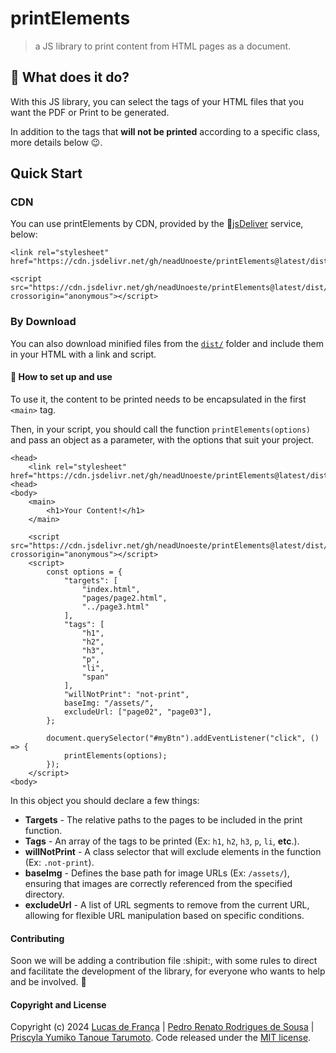 # printElements

> a JS library to print content from HTML pages as a document.

## :monocle_face: What does it do?

With this JS library, you can select the tags of your HTML files that you want the PDF or Print to be generated.

In addition to the tags that **will not be printed** according to a specific class, more details below :wink:.

## Quick Start

### CDN

You can use printElements by CDN, provided by the :mechanical_arm:[jsDeliver](https://www.jsdelivr.com/?docs=gh) service, below:

```
<link rel="stylesheet" href="https://cdn.jsdelivr.net/gh/neadUnoeste/printElements@latest/dist/printElements.min.css">

<script src="https://cdn.jsdelivr.net/gh/neadUnoeste/printElements@latest/dist/printElements.min.js" crossorigin="anonymous"></script>
```

### By Download

You can also download minified files from the [`dist/`](https://github.com/neadUnoeste/printElements/tree/master/dist) folder and include them in your HTML with a link and script.

#### :receipt: How to set up and use

To use it, the content to be printed needs to be encapsulated in the first `<main>` tag.

Then, in your script, you should call the function `printElements(options)` and pass an object as a parameter, with the options that suit your project.

```
<head>
    <link rel="stylesheet" href="https://cdn.jsdelivr.net/gh/neadUnoeste/printElements@latest/dist/printElements.min.css">
<head>
<body>
    <main>
        <h1>Your Content!</h1>
    </main>

    <script src="https://cdn.jsdelivr.net/gh/neadUnoeste/printElements@latest/dist/printElements.min.js" crossorigin="anonymous"></script>
    <script>
        const options = {
            "targets": [
                "index.html",
                "pages/page2.html",
                "../page3.html"
            ],
            "tags": [
                "h1",
                "h2",
                "h3",
                "p",
                "li",
                "span"
            ],
            "willNotPrint": "not-print",
            baseImg: "/assets/",
            excludeUrl: ["page02", "page03"],
        };

        document.querySelector("#myBtn").addEventListener("click", () => {
            printElements(options);
        });
    </script>
<body>
```

In this object you should declare a few things:

- **Targets** - The relative paths to the pages to be included in the print function.
- **Tags** - An array of the tags to be printed (Ex: `h1`, `h2`, `h3`, `p`, `li`, **etc**.).
- **willNotPrint** - A class selector that will exclude elements in the function (Ex: `.not-print`).
- **baseImg** - Defines the base path for image URLs (Ex: `/assets/`), ensuring that images are correctly referenced from the specified directory.
- **excludeUrl** - A list of URL segments to remove from the current URL, allowing for flexible URL manipulation based on specific conditions.

#### Contributing

Soon we will be adding a contribution file :shipit:, with some rules to direct and facilitate the development of the library, for everyone who wants to help and be involved. :vulcan_salute:

#### Copyright and License

Copyright (c) 2024 [Lucas de França](https://github.com/luxonauta) | [Pedro Renato Rodrigues de Sousa](https://github.com/aqazix) | [Priscyla Yumiko Tanoue Tarumoto](https://github.com/Soullnz). Code released under the [MIT license](https://github.com/soullnz/printElements/blob/main/LICENSE).
